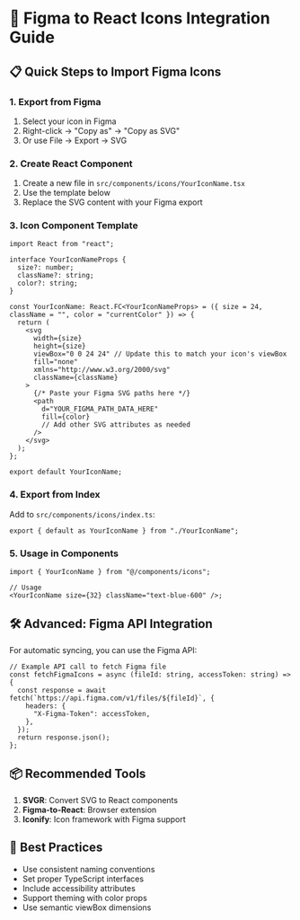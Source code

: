 # 🎨 Figma to React Icons Integration Guide

## 📋 Quick Steps to Import Figma Icons

### 1. **Export from Figma**

1. Select your icon in Figma
2. Right-click → "Copy as" → "Copy as SVG"
3. Or use File → Export → SVG

### 2. **Create React Component**

1. Create a new file in `src/components/icons/YourIconName.tsx`
2. Use the template below
3. Replace the SVG content with your Figma export

### 3. **Icon Component Template**

```tsx
import React from "react";

interface YourIconNameProps {
  size?: number;
  className?: string;
  color?: string;
}

const YourIconName: React.FC<YourIconNameProps> = ({ size = 24, className = "", color = "currentColor" }) => {
  return (
    <svg
      width={size}
      height={size}
      viewBox="0 0 24 24" // Update this to match your icon's viewBox
      fill="none"
      xmlns="http://www.w3.org/2000/svg"
      className={className}
    >
      {/* Paste your Figma SVG paths here */}
      <path
        d="YOUR_FIGMA_PATH_DATA_HERE"
        fill={color}
        // Add other SVG attributes as needed
      />
    </svg>
  );
};

export default YourIconName;
```

### 4. **Export from Index**

Add to `src/components/icons/index.ts`:

```tsx
export { default as YourIconName } from "./YourIconName";
```

### 5. **Usage in Components**

```tsx
import { YourIconName } from "@/components/icons";

// Usage
<YourIconName size={32} className="text-blue-600" />;
```

## 🛠️ Advanced: Figma API Integration

For automatic syncing, you can use the Figma API:

```tsx
// Example API call to fetch Figma file
const fetchFigmaIcons = async (fileId: string, accessToken: string) => {
  const response = await fetch(`https://api.figma.com/v1/files/${fileId}`, {
    headers: {
      "X-Figma-Token": accessToken,
    },
  });
  return response.json();
};
```

## 📦 Recommended Tools

1. **SVGR**: Convert SVG to React components
2. **Figma-to-React**: Browser extension
3. **Iconify**: Icon framework with Figma support

## 🎯 Best Practices

- Use consistent naming conventions
- Set proper TypeScript interfaces
- Include accessibility attributes
- Support theming with color props
- Use semantic viewBox dimensions
